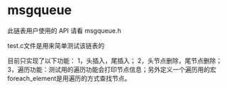 # msgqueue

此链表用户使用的 API 请看 msgqueue.h

test.c文件是用来简单测试该链表的

目前只实现了以下功能：
1，头插入，尾插入；
2，头节点删除，尾节点删除；
3，遍历功能：测试用的遍历功能会打印节点信息；另外定义一个遍历用的宏 foreach_element是用遍历的方式查找节点。




